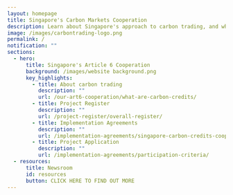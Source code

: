 ```yaml
---
layout: homepage
title: Singapore's Carbon Markets Cooperation
description: Learn about Singapore's approach to carbon trading, and what it accomplishes.
image: /images/carbontrading-logo.png
permalink: /
notification: ""
sections:
  - hero:
      title: Singapore's Article 6 Cooperation
      background: /images/website background.png
      key_highlights:
        - title: About carbon trading
          description: ""
          url: /our-art6-cooperation/what-are-carbon-credits/
        - title: Project Register
          description: ""
          url: /project-register/overall-register/
        - title: Implementation Agreements
          description: ""
          url: /implementation-agreements/singapore-carbon-credits-cooperation
        - title: Project Application
          description: ""
          url: /implementation-agreements/participation-criteria/
  - resources:
      title: Newsroom
      id: resources
      button: CLICK HERE TO FIND OUT MORE
---
```

